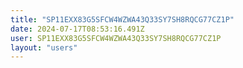 ```yaml
---
title: "SP11EXX83G5SFCW4WZWA43Q33SY7SH8RQCG77CZ1P"
date: 2024-07-17T08:53:16.491Z
user: SP11EXX83G5SFCW4WZWA43Q33SY7SH8RQCG77CZ1P
layout: "users"
---
```

    